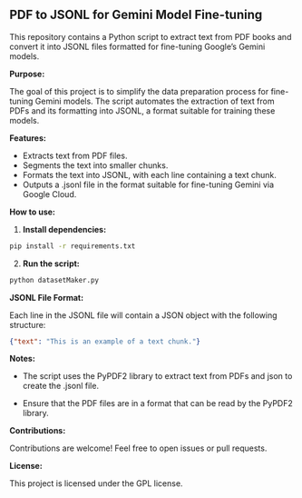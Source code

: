 ## PDF to JSONL for Gemini Model Fine-tuning

This repository contains a Python script to extract text from PDF books and convert it into JSONL files formatted for fine-tuning Google’s Gemini models.

**Purpose:**

The goal of this project is to simplify the data preparation process for fine-tuning Gemini models. The script automates the extraction of text from PDFs and its formatting into JSONL, a format suitable for training these models.

**Features:**

* Extracts text from PDF files.
* Segments the text into smaller chunks.
* Formats the text into JSONL, with each line containing a text chunk.
* Outputs a .jsonl file in the format suitable for fine-tuning Gemini via Google Cloud.

**How to use:**

1. **Install dependencies:**

```bash
pip install -r requirements.txt
```

2. **Run the script:**

```bash
python datasetMaker.py
```

<!-- **Example usage:**

```bash
python pdf_to_jsonl.py --input_dir ./pdfs --output_dir ./jsonl --chunk_size 500
```

**Parameters:**

* `--input_dir`: Path to the directory containing the PDF files.
* `--output_dir`: Path to the directory where the JSONL files will be saved.
* `--chunk_size`: Size of the text chunks (in number of words). -->

**JSONL File Format:**

Each line in the JSONL file will contain a JSON object with the following structure:

```json
{"text": "This is an example of a text chunk."}
```

**Notes:**

* The script uses the PyPDF2 library to extract text from PDFs and json to create the .jsonl file.
<!-- * The chunk size can be adjusted according to need. -->
* Ensure that the PDF files are in a format that can be read by the PyPDF2 library.

**Contributions:**

Contributions are welcome! Feel free to open issues or pull requests.

**License:**

This project is licensed under the GPL license.
